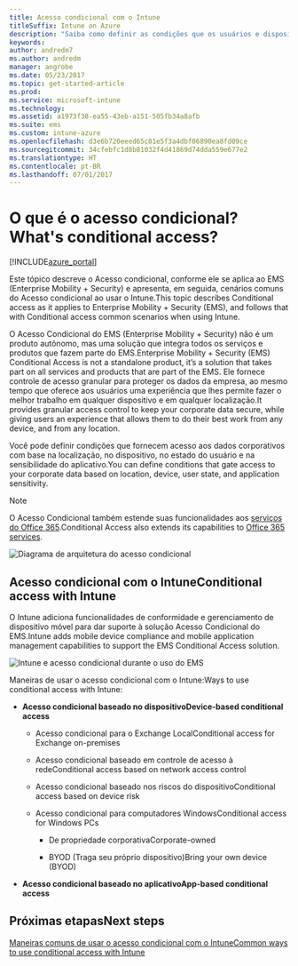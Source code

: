 ```yaml
---
title: Acesso condicional com o Intune
titleSuffix: Intune on Azure
description: "Saiba como definir as condições que os usuários e dispositivos devem atender para acessar os recursos da empresa no Microsoft Intune."
keywords: 
author: andredm7
ms.author: andredm
manager: angrobe
ms.date: 05/23/2017
ms.topic: get-started-article
ms.prod: 
ms.service: microsoft-intune
ms.technology: 
ms.assetid: a1973f38-ea55-43eb-a151-505fb34a8afb
ms.suite: ems
ms.custom: intune-azure
ms.openlocfilehash: d3e6b720eeed65c81e5f3a4dbf06890ea8fd09ce
ms.sourcegitcommit: 34cfebfc1d8b81032f4d41869d74dda559e677e2
ms.translationtype: HT
ms.contentlocale: pt-BR
ms.lasthandoff: 07/01/2017
---
```

# <span data-ttu-id="5d3ba-103">O que é o acesso condicional?</span><span class="sxs-lookup"><span data-stu-id="5d3ba-103">What's conditional access?</span></span>
<a id="whats-conditional-access" class="xliff"></a>

[!INCLUDE[azure_portal](./includes/azure_portal.md)]

<span data-ttu-id="5d3ba-104">Este tópico descreve o Acesso condicional, conforme ele se aplica ao EMS (Enterprise Mobility + Security) e apresenta, em seguida, cenários comuns do Acesso condicional ao usar o Intune.</span><span class="sxs-lookup"><span data-stu-id="5d3ba-104">This topic describes Conditional access as it applies to Enterprise Mobility + Security (EMS), and follows that with Conditional access common scenarios when using Intune.</span></span>

<span data-ttu-id="5d3ba-105">O Acesso Condicional do EMS (Enterprise Mobility + Security) não é um produto autônomo, mas uma solução que integra todos os serviços e produtos que fazem parte do EMS.</span><span class="sxs-lookup"><span data-stu-id="5d3ba-105">Enterprise Mobility + Security (EMS) Conditional Access is not a standalone product, it’s a solution that takes part on all services and products that are part of the EMS.</span></span> <span data-ttu-id="5d3ba-106">Ele fornece controle de acesso granular para proteger os dados da empresa, ao mesmo tempo que oferece aos usuários uma experiência que lhes permite fazer o melhor trabalho em qualquer dispositivo e em qualquer localização.</span><span class="sxs-lookup"><span data-stu-id="5d3ba-106">It provides granular access control to keep your corporate data secure, while giving users an experience that allows them to do their best work from any device, and from any location.</span></span>

<span data-ttu-id="5d3ba-107">Você pode definir condições que fornecem acesso aos dados corporativos com base na localização, no dispositivo, no estado do usuário e na sensibilidade do aplicativo.</span><span class="sxs-lookup"><span data-stu-id="5d3ba-107">You can define conditions that gate access to your corporate data based on location, device, user state, and application sensitivity.</span></span>

> [!NOTE] 
> <span data-ttu-id="5d3ba-108">O Acesso Condicional também estende suas funcionalidades aos [serviços do Office 365](https://blogs.technet.microsoft.com/wbaer/2017/02/17/conditional-access-policies-with-sharepoint-online-and-onedrive-for-business/).</span><span class="sxs-lookup"><span data-stu-id="5d3ba-108">Conditional Access also extends its capabilities to [Office 365 services](https://blogs.technet.microsoft.com/wbaer/2017/02/17/conditional-access-policies-with-sharepoint-online-and-onedrive-for-business/).</span></span>

![Diagrama de arquitetura do acesso condicional](./media/ca-diagram-1.png)

## <span data-ttu-id="5d3ba-110">Acesso condicional com o Intune</span><span class="sxs-lookup"><span data-stu-id="5d3ba-110">Conditional access with Intune</span></span>
<a id="conditional-access-with-intune" class="xliff"></a>

<span data-ttu-id="5d3ba-111">O Intune adiciona funcionalidades de conformidade e gerenciamento de dispositivo móvel para dar suporte à solução Acesso Condicional do EMS.</span><span class="sxs-lookup"><span data-stu-id="5d3ba-111">Intune adds mobile device compliance and mobile application management capabilities to support the EMS Conditional Access solution.</span></span>

![Intune e acesso condicional durante o uso do EMS](./media/intune-with-ca-1.png)

<span data-ttu-id="5d3ba-113">Maneiras de usar o acesso condicional com o Intune:</span><span class="sxs-lookup"><span data-stu-id="5d3ba-113">Ways to use conditional access with Intune:</span></span>

-   <span data-ttu-id="5d3ba-114">**Acesso condicional baseado no dispositivo**</span><span class="sxs-lookup"><span data-stu-id="5d3ba-114">**Device-based conditional access**</span></span>

    -   <span data-ttu-id="5d3ba-115">Acesso condicional para o Exchange Local</span><span class="sxs-lookup"><span data-stu-id="5d3ba-115">Conditional access for Exchange on-premises</span></span>

    -   <span data-ttu-id="5d3ba-116">Acesso condicional baseado em controle de acesso à rede</span><span class="sxs-lookup"><span data-stu-id="5d3ba-116">Conditional access based on network access control</span></span>

    -   <span data-ttu-id="5d3ba-117">Acesso condicional baseado nos riscos do dispositivo</span><span class="sxs-lookup"><span data-stu-id="5d3ba-117">Conditional access based on device risk</span></span>

    -   <span data-ttu-id="5d3ba-118">Acesso condicional para computadores Windows</span><span class="sxs-lookup"><span data-stu-id="5d3ba-118">Conditional access for Windows PCs</span></span>

        -   <span data-ttu-id="5d3ba-119">De propriedade corporativa</span><span class="sxs-lookup"><span data-stu-id="5d3ba-119">Corporate-owned</span></span>

        -   <span data-ttu-id="5d3ba-120">BYOD (Traga seu próprio dispositivo)</span><span class="sxs-lookup"><span data-stu-id="5d3ba-120">Bring your own device (BYOD)</span></span>

-   <span data-ttu-id="5d3ba-121">**Acesso condicional baseado no aplicativo**</span><span class="sxs-lookup"><span data-stu-id="5d3ba-121">**App-based conditional access**</span></span>

## <span data-ttu-id="5d3ba-122">Próximas etapas</span><span class="sxs-lookup"><span data-stu-id="5d3ba-122">Next steps</span></span>
<a id="next-steps" class="xliff"></a>

[<span data-ttu-id="5d3ba-123">Maneiras comuns de usar o acesso condicional com o Intune</span><span class="sxs-lookup"><span data-stu-id="5d3ba-123">Common ways to use conditional access with Intune</span></span>](conditional-access-intune-common-ways-use.md)